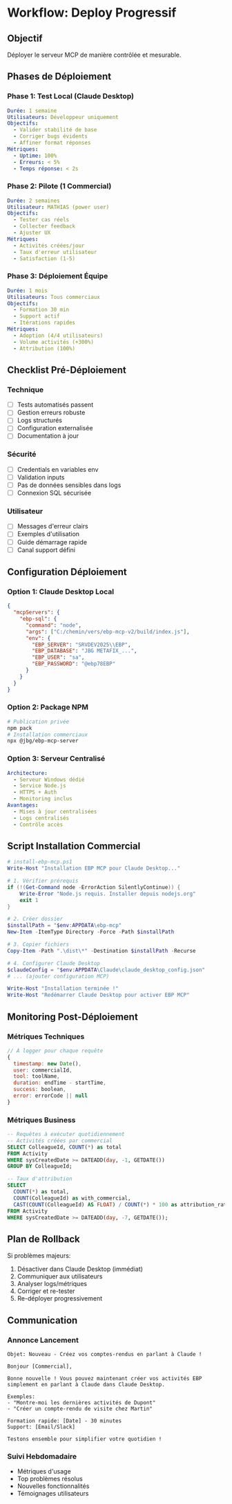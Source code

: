 # Workflow: Deploy Progressif

## Objectif
Déployer le serveur MCP de manière contrôlée et mesurable.

## Phases de Déploiement

### Phase 1: Test Local (Claude Desktop)
```yaml
Durée: 1 semaine
Utilisateurs: Développeur uniquement
Objectifs:
  - Valider stabilité de base
  - Corriger bugs évidents
  - Affiner format réponses
Métriques:
  - Uptime: 100%
  - Erreurs: < 5%
  - Temps réponse: < 2s
```

### Phase 2: Pilote (1 Commercial)
```yaml
Durée: 2 semaines
Utilisateur: MATHIAS (power user)
Objectifs:
  - Tester cas réels
  - Collecter feedback
  - Ajuster UX
Métriques:
  - Activités créées/jour
  - Taux d'erreur utilisateur
  - Satisfaction (1-5)
```

### Phase 3: Déploiement Équipe
```yaml
Durée: 1 mois
Utilisateurs: Tous commerciaux
Objectifs:
  - Formation 30 min
  - Support actif
  - Itérations rapides
Métriques:
  - Adoption (4/4 utilisateurs)
  - Volume activités (+300%)
  - Attribution (100%)
```

## Checklist Pré-Déploiement

### Technique
- [ ] Tests automatisés passent
- [ ] Gestion erreurs robuste
- [ ] Logs structurés
- [ ] Configuration externalisée
- [ ] Documentation à jour

### Sécurité
- [ ] Credentials en variables env
- [ ] Validation inputs
- [ ] Pas de données sensibles dans logs
- [ ] Connexion SQL sécurisée

### Utilisateur
- [ ] Messages d'erreur clairs
- [ ] Exemples d'utilisation
- [ ] Guide démarrage rapide
- [ ] Canal support défini

## Configuration Déploiement

### Option 1: Claude Desktop Local
```json
{
  "mcpServers": {
    "ebp-sql": {
      "command": "node",
      "args": ["C:/chemin/vers/ebp-mcp-v2/build/index.js"],
      "env": {
        "EBP_SERVER": "SRVDEV2025\\EBP",
        "EBP_DATABASE": "JBG METAFIX_...",
        "EBP_USER": "sa",
        "EBP_PASSWORD": "@ebp78EBP"
      }
    }
  }
}
```

### Option 2: Package NPM
```bash
# Publication privée
npm pack
# Installation commerciaux
npx @jbg/ebp-mcp-server
```

### Option 3: Serveur Centralisé
```yaml
Architecture:
  - Serveur Windows dédié
  - Service Node.js
  - HTTPS + Auth
  - Monitoring inclus
Avantages:
  - Mises à jour centralisées
  - Logs centralisés
  - Contrôle accès
```

## Script Installation Commercial

```powershell
# install-ebp-mcp.ps1
Write-Host "Installation EBP MCP pour Claude Desktop..."

# 1. Vérifier prérequis
if (!(Get-Command node -ErrorAction SilentlyContinue)) {
    Write-Error "Node.js requis. Installer depuis nodejs.org"
    exit 1
}

# 2. Créer dossier
$installPath = "$env:APPDATA\ebp-mcp"
New-Item -ItemType Directory -Force -Path $installPath

# 3. Copier fichiers
Copy-Item -Path ".\dist\*" -Destination $installPath -Recurse

# 4. Configurer Claude Desktop
$claudeConfig = "$env:APPDATA\Claude\claude_desktop_config.json"
# ... (ajouter configuration MCP)

Write-Host "Installation terminée !"
Write-Host "Redémarrer Claude Desktop pour activer EBP MCP"
```

## Monitoring Post-Déploiement

### Métriques Techniques
```javascript
// À logger pour chaque requête
{
  timestamp: new Date(),
  user: commercialId,
  tool: toolName,
  duration: endTime - startTime,
  success: boolean,
  error: errorCode || null
}
```

### Métriques Business
```sql
-- Requêtes à exécuter quotidiennement
-- Activités créées par commercial
SELECT ColleagueId, COUNT(*) as total
FROM Activity 
WHERE sysCreatedDate >= DATEADD(day, -1, GETDATE())
GROUP BY ColleagueId;

-- Taux d'attribution
SELECT 
  COUNT(*) as total,
  COUNT(ColleagueId) as with_commercial,
  CAST(COUNT(ColleagueId) AS FLOAT) / COUNT(*) * 100 as attribution_rate
FROM Activity
WHERE sysCreatedDate >= DATEADD(day, -7, GETDATE());
```

## Plan de Rollback

Si problèmes majeurs:
1. Désactiver dans Claude Desktop (immédiat)
2. Communiquer aux utilisateurs
3. Analyser logs/métriques
4. Corriger et re-tester
5. Re-déployer progressivement

## Communication

### Annonce Lancement
```
Objet: Nouveau - Créez vos comptes-rendus en parlant à Claude !

Bonjour [Commercial],

Bonne nouvelle ! Vous pouvez maintenant créer vos activités EBP
simplement en parlant à Claude dans Claude Desktop.

Exemples:
- "Montre-moi les dernières activités de Dupont"
- "Créer un compte-rendu de visite chez Martin"

Formation rapide: [Date] - 30 minutes
Support: [Email/Slack]

Testons ensemble pour simplifier votre quotidien !
```

### Suivi Hebdomadaire
- Métriques d'usage
- Top problèmes résolus
- Nouvelles fonctionnalités
- Témoignages utilisateurs